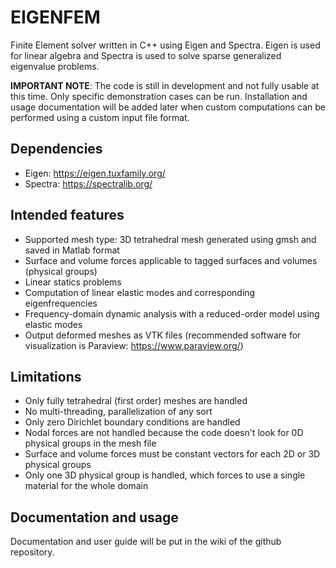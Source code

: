 # EIGENFEM
Finite Element solver written in C++ using Eigen and Spectra.
Eigen is used for linear algebra and Spectra is used to solve sparse generalized eigenvalue problems.

**IMPORTANT NOTE**: The code is still in development and not fully usable at this time. Only specific demonstration cases can be run. Installation and usage documentation will be added later when custom computations can be performed using a custom input file format.

## Dependencies
- Eigen: https://eigen.tuxfamily.org/
- Spectra: https://spectralib.org/

## Intended features
- Supported mesh type: 3D tetrahedral mesh generated using gmsh and saved in Matlab format
- Surface and volume forces applicable to tagged surfaces and volumes (physical groups)
- Linear statics problems
- Computation of linear elastic modes and corresponding eigenfrequencies
- Frequency-domain dynamic analysis with a reduced-order model using elastic modes
- Output deformed meshes as VTK files (recommended software for visualization is Paraview: https://www.paraview.org/)

## Limitations
- Only fully tetrahedral (first order) meshes are handled
- No multi-threading, parallelization of any sort
- Only zero Dirichlet boundary conditions are handled
- Nodal forces are not handled because the code doesn't look for 0D physical groups in the mesh file
- Surface and volume forces must be constant vectors for each 2D or 3D physical groups
- Only one 3D physical group is handled, which forces to use a single material for the whole domain

## Documentation and usage
Documentation and user guide will be put in the wiki of the github repository.